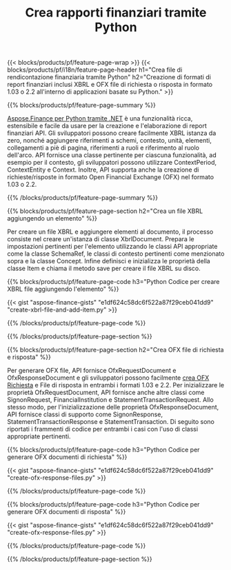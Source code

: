 ﻿---
title: Crea rapporti finanziari tramite Python
url: /it/python-net/create/
description:  Python codice per creare rapporti finanziari in XBRL e OFX file di richiesta o risposta tramite la libreria Python.
---
{{< blocks/products/pf/feature-page-wrap >}}
{{< blocks/products/pf/i18n/feature-page-header h1="Crea file di rendicontazione finanziaria tramite Python" h2="Creazione di formati di report finanziari inclusi XBRL e OFX file di richiesta o risposta in formato 1.03 o 2.2 all\'interno di applicazioni basate su Python." >}}

{{% blocks/products/pf/feature-page-summary %}}

[Aspose.Finance per Python tramite .NET](https://products.aspose.com/finance/python-net/) è una funzionalità ricca, estensibile e facile da usare per la creazione e l'elaborazione di report finanziari API. Gli sviluppatori possono creare facilmente XBRL istanza da zero, nonché aggiungere riferimenti a schemi, contesto, unità, elementi, collegamenti a piè di pagina, riferimenti a ruoli e 
riferimento al ruolo dell'arco. API fornisce una classe pertinente per ciascuna funzionalità, ad esempio per il contesto, gli sviluppatori possono utilizzare ContextPeriod, ContextEntity e Context. 
Inoltre, API supporta anche la creazione di richieste/risposte in formato Open Financial Exchange (OFX) nel formato 1.03 o 2.2.

{{% /blocks/products/pf/feature-page-summary %}}

{{% blocks/products/pf/feature-page-section h2="Crea un file XBRL aggiungendo un elemento" %}}

Per creare un file XBRL e aggiungere elementi al documento, il processo consiste nel creare un'istanza di classe XbrlDocument. Prepara le impostazioni pertinenti per l'elemento utilizzando le classi API appropriate come la classe SchemaRef, le classi di contesto pertinenti come menzionato sopra e la classe Concept. Infine definisci e inizializza le proprietà della classe Item e chiama il metodo save per creare il file XBRL su disco.

{{% blocks/products/pf/feature-page-code h3="Python Codice per creare XBRL file aggiungendo l\'elemento" %}}

{{< gist "aspose-finance-gists" "e1df624c58dc6f522a87f29ceb041dd9" "create-xbrl-file-and-add-item.py" >}} 

{{% /blocks/products/pf/feature-page-code %}}

{{% /blocks/products/pf/feature-page-section %}}

{{% blocks/products/pf/feature-page-section h2="Crea OFX file di richiesta e risposta" %}}


Per generare OFX file, API fornisce OfxRequestDocument e OfxResponseDocument e gli sviluppatori possono facilmente [crea OFX Richiesta](https://products.aspose.com/finance/python-net/create/ofx-request/) e File di risposta in entrambi i formati 1.03 e 2.2. Per inizializzare le proprietà OfxRequestDocument, API fornisce anche altre classi come SignonRequest, FinancialInstitution e StatementTransactionRequest. Allo stesso modo, per l'inizializzazione delle proprietà OfxResponseDocument, API fornisce classi di supporto come SignonResponse, StatementTransactionResponse e StatementTransaction. Di seguito sono riportati i frammenti di codice per entrambi i casi con l'uso di classi appropriate pertinenti.

{{% blocks/products/pf/feature-page-code h3="Python Codice per generare OFX documenti di richiesta" %}}

{{< gist "aspose-finance-gists" "e1df624c58dc6f522a87f29ceb041dd9" "create-ofx-response-files.py" >}} 

{{% /blocks/products/pf/feature-page-code %}}

{{% blocks/products/pf/feature-page-code h3="Python Codice per generare OFX documenti di risposta" %}}

{{< gist "aspose-finance-gists" "e1df624c58dc6f522a87f29ceb041dd9" "create-ofx-response-files.py" >}} 

{{% /blocks/products/pf/feature-page-code %}}

{{% /blocks/products/pf/feature-page-section %}}